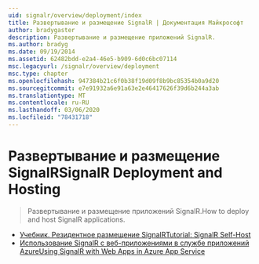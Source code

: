 ```yaml
---
uid: signalr/overview/deployment/index
title: Развертывание и размещение SignalR | Документация Майкрософт
author: bradygaster
description: Развертывание и размещение приложений SignalR.
ms.author: bradyg
ms.date: 09/19/2014
ms.assetid: 62482bdd-e2a4-46e5-b909-6d0c6bc07114
msc.legacyurl: /signalr/overview/deployment
msc.type: chapter
ms.openlocfilehash: 947384b21c6f0b38f19d09f8b9bc85354b0a9d20
ms.sourcegitcommit: e7e91932a6e91a63e2e46417626f39d6b244a3ab
ms.translationtype: MT
ms.contentlocale: ru-RU
ms.lasthandoff: 03/06/2020
ms.locfileid: "78431718"
---
```

# <a name="signalr-deployment-and-hosting"></a><span data-ttu-id="95e25-103">Развертывание и размещение SignalR</span><span class="sxs-lookup"><span data-stu-id="95e25-103">SignalR Deployment and Hosting</span></span>

> <span data-ttu-id="95e25-104">Развертывание и размещение приложений SignalR.</span><span class="sxs-lookup"><span data-stu-id="95e25-104">How to deploy and host SignalR applications.</span></span>

- [<span data-ttu-id="95e25-105">Учебник. Резидентное размещение SignalR</span><span class="sxs-lookup"><span data-stu-id="95e25-105">Tutorial: SignalR Self-Host</span></span>](tutorial-signalr-self-host.md)
- [<span data-ttu-id="95e25-106">Использование SignalR с веб-приложениями в службе приложений Azure</span><span class="sxs-lookup"><span data-stu-id="95e25-106">Using SignalR with Web Apps in Azure App Service</span></span>](using-signalr-with-azure-web-sites.md)
